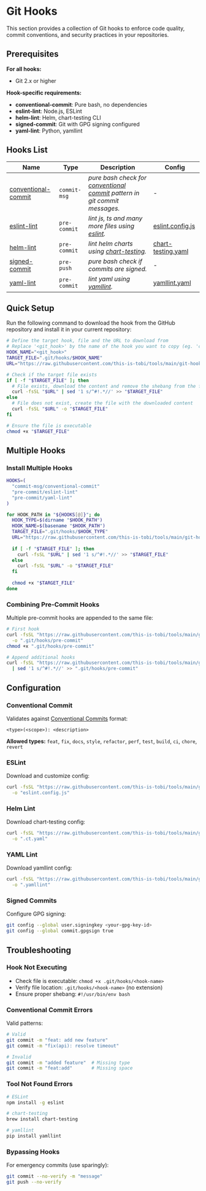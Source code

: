 # Git Hooks

This section provides a collection of Git hooks to enforce code quality, commit conventions, and security practices in your repositories.

## Prerequisites

**For all hooks:**
- Git 2.x or higher

**Hook-specific requirements:**
- **conventional-commit**: Pure bash, no dependencies
- **eslint-lint**: Node.js, ESLint
- **helm-lint**: Helm, chart-testing CLI
- **signed-commit**: Git with GPG signing configured
- **yaml-lint**: Python, yamllint

## Hooks List

| Name                                                               | Type         | Description                                                                                                                 | Config                                                        |
| ------------------------------------------------------------------ | ------------ | --------------------------------------------------------------------------------------------------------------------------- | ------------------------------------------------------------- |
| [conventional-commit](../git-hooks/commit-msg/conventional-commit) | `commit-msg` | *pure bash check for [conventional commit](https://www.conventionalcommits.org/en/v1.0.0/) pattern in git commit messages.* | -                                                             |
| [eslint-lint](../git-hooks/pre-commit/eslint-lint)                 | `pre-commit` | *lint js, ts and many more files using [eslint](https://github.com/eslint/eslint).*                                         | [eslint.config.js](../git-hooks/configs/eslint.config.js)     |
| [helm-lint](../git-hooks/pre-commit/helm-lint)                     | `pre-commit` | *lint helm charts using [chart-testing](https://github.com/helm/chart-testing).*                                            | [chart-testing.yaml](../git-hooks/configs/chart-testing.yaml) |
| [signed-commit](../git-hooks/pre-push/signed-commit)               | `pre-push`   | *pure bash check if commits are signed.*                                                                                    | -                                                             |
| [yaml-lint](../git-hooks/pre-commit/yaml-lint)                     | `pre-commit` | *lint yaml using [yamllint](https://github.com/adrienverge/yamllint).*                                                      | [yamllint.yaml](../git-hooks/configs/yamllint.yaml)           |

## Quick Setup

Run the following command to download the hook from the GitHub repository and install it in your current repository:

```sh
# Define the target hook, file and the URL to download from
# Replace '<git_hook>' by the name of the hook you want to copy (eg. 'conventional-commit')
HOOK_NAME="<git_hook>"
TARGET_FILE=".git/hooks/$HOOK_NAME"
URL="https://raw.githubusercontent.com/this-is-tobi/tools/main/git-hooks/$HOOK_NAME"

# Check if the target file exists
if [ -f "$TARGET_FILE" ]; then
  # File exists, download the content and remove the shebang from the first line
  curl -fsSL "$URL" | sed '1 s/^#!.*//' >> "$TARGET_FILE"
else
  # File does not exist, create the file with the downloaded content
  curl -fsSL "$URL" -o "$TARGET_FILE"
fi

# Ensure the file is executable
chmod +x "$TARGET_FILE"
```

## Multiple Hooks

### Install Multiple Hooks

```sh
HOOKS=(
  "commit-msg/conventional-commit"
  "pre-commit/eslint-lint"
  "pre-commit/yaml-lint"
)

for HOOK_PATH in "${HOOKS[@]}"; do
  HOOK_TYPE=$(dirname "$HOOK_PATH")
  HOOK_NAME=$(basename "$HOOK_PATH")
  TARGET_FILE=".git/hooks/$HOOK_TYPE"
  URL="https://raw.githubusercontent.com/this-is-tobi/tools/main/git-hooks/$HOOK_PATH"
  
  if [ -f "$TARGET_FILE" ]; then
    curl -fsSL "$URL" | sed '1 s/^#!.*//' >> "$TARGET_FILE"
  else
    curl -fsSL "$URL" -o "$TARGET_FILE"
  fi
  
  chmod +x "$TARGET_FILE"
done
```

### Combining Pre-Commit Hooks

Multiple pre-commit hooks are appended to the same file:

```sh
# First hook
curl -fsSL "https://raw.githubusercontent.com/this-is-tobi/tools/main/git-hooks/pre-commit/eslint-lint" \
  -o ".git/hooks/pre-commit"
chmod +x ".git/hooks/pre-commit"

# Append additional hooks
curl -fsSL "https://raw.githubusercontent.com/this-is-tobi/tools/main/git-hooks/pre-commit/yaml-lint" \
  | sed '1 s/^#!.*//' >> ".git/hooks/pre-commit"
```

## Configuration

### Conventional Commit

Validates against [Conventional Commits](https://www.conventionalcommits.org/) format:

```
<type>(<scope>): <description>
```

**Allowed types:** `feat`, `fix`, `docs`, `style`, `refactor`, `perf`, `test`, `build`, `ci`, `chore`, `revert`

### ESLint

Download and customize config:

```sh
curl -fsSL "https://raw.githubusercontent.com/this-is-tobi/tools/main/git-hooks/configs/eslint.config.js" \
  -o "eslint.config.js"
```

### Helm Lint

Download chart-testing config:

```sh
curl -fsSL "https://raw.githubusercontent.com/this-is-tobi/tools/main/git-hooks/configs/chart-testing.yaml" \
  -o ".ct.yaml"
```

### YAML Lint

Download yamllint config:

```sh
curl -fsSL "https://raw.githubusercontent.com/this-is-tobi/tools/main/git-hooks/configs/yamllint.yaml" \
  -o ".yamllint"
```

### Signed Commits

Configure GPG signing:

```sh
git config --global user.signingkey <your-gpg-key-id>
git config --global commit.gpgsign true
```

## Troubleshooting

### Hook Not Executing

- Check file is executable: `chmod +x .git/hooks/<hook-name>`
- Verify file location: `.git/hooks/<hook-name>` (no extension)
- Ensure proper shebang: `#!/usr/bin/env bash`

### Conventional Commit Errors

Valid patterns:
```sh
# Valid
git commit -m "feat: add new feature"
git commit -m "fix(api): resolve timeout"

# Invalid
git commit -m "added feature"  # Missing type
git commit -m "feat:add"       # Missing space
```

### Tool Not Found Errors

```sh
# ESLint
npm install -g eslint

# chart-testing
brew install chart-testing

# yamllint
pip install yamllint
```

### Bypassing Hooks

For emergency commits (use sparingly):
```sh
git commit --no-verify -m "message"
git push --no-verify
```
